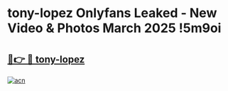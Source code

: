 # tony-lopez Onlyfans Leaked - New Video & Photos March 2025 !5m9oi

# <h2><a href="https://rujpm8.iuczelnia.edu.pl?title=tony-lopez&ref=5m9oi">🔗👉 🔴 tony-lopez</a></h2>

[![acn](https://github.com/user-attachments/assets/0f9c940e-d8b0-45ae-aac7-cd30a18b3e1c)](https://rujpm8.iuczelnia.edu.pl?title=tony-lopez&ref=5m9oi)

